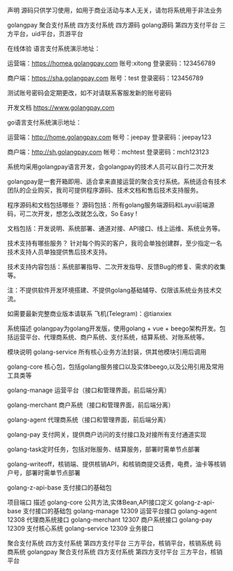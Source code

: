 声明
源码只供学习使用，如用于商业活动与本人无关，请勿将系统用于非法业务

golangpay 聚合支付系统 四方支付系统 四方源码 golang源码 第四方支付平台 三方平台，uid平台，页游平台


在线体验
语言支付系统演示地址：

运营端：https://homea.golangpay.com 账号:xitong 登录密码：123456789

商户端：https://sha.golangpay.com 账号：test 登录密码：123456789

测试账号密码会定期更改，如不对请联系客服发新的账号密码

开发文档 https://www.golangpay.com

go语言支付系统演示地址： 

运营端：http://home.golangpay.com 帐号：jeepay 登录密码：jeepay123

商户端：http://sh.golangpay.com 帐号：mchtest 登录密码：mch123123

系统均采用golangpay语言开发，会golangpay的技术人员可以自行二次开发

golangpay是一套开箱即用、适合拿来直接运营的聚合支付系统。系统适合有技术团队的企业购买，我司可提供程序源码、技术文档和售后技术支持服务。

程序源码和文档包括哪些？ 源码包括：所有golang服务端源码和Layui前端源码，可二次开发，想怎么改就怎么改，So Easy !

文档包括：开发说明、系统部署、通道对接、API接口、线上运维、系统业务等。

技术支持有哪些服务？ 针对每个购买的客户，我司会单独创建群，至少指定一名技术支持人员单独提供售后技术支持。

技术支持内容包括：系统部署指导、二次开发指导、反馈Bug的修复、需求的收集等。

注：不提供软件开发环境搭建、不提供golang基础辅导、仅限该系统业务技术交流。

如需要最新完整商业版本请联系 飞机(Telegram)：@tianxiex 

系统描述 golangpay为golang开发版，使用golang + vue + beego架构开发。包括运营平台、代理商系统、商户系统、支付系统，结算系统、对账系统等。

模块说明
golang-service 所有核心业务方法封装，供其他模块引用后调用

golang-core 核心包，包括golang服务接口以及实体beego,以及公用引用及常用工具类等

golang-manage 运营平台（接口和管理界面，前后端分离）

golang-merchant 商户系统（接口和管理界面，前后端分离）

golang-agent 代理商系统（接口和管理界面，前后端分离）

golang-pay 支付网关，提供商户访问的支付接口及对接所有支付通道实现

golang-task定时任务，包括对账服务、结算服务，部署时需单节点部署

golang-writeoff，核销端、提供核销API，和核销商提交话费，电费，油卡等核销户号，部署时需单节点部署

golang-z-api-base 支付接口的基础包

项目端口
描述 golang-core 公共方法,实体Bean,API接口定义 golang-z-api-base 支付接口的基础包 golang-manage 12309 运营平台接口 golang-agent 12308 代理商系统接口 golang-merchant 12307 商户系统接口 golang-pay 12309 支付核心系统 golang-service 12309 业务接口

聚合支付系统
四方支付系统 第四方支付平台 三方平台，核销平台，核销系统 码商系统 golangpay 聚合支付系统 四方支付系统 第四方支付平台 三方平台，核销平台
